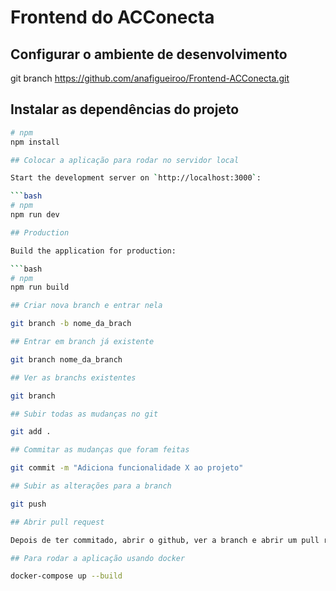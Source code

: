 # Frontend do ACConecta

## Configurar o ambiente de desenvolvimento

git branch https://github.com/anafigueiroo/Frontend-ACConecta.git

## Instalar as dependências do projeto

```bash
# npm
npm install

## Colocar a aplicação para rodar no servidor local

Start the development server on `http://localhost:3000`:

```bash
# npm
npm run dev

## Production

Build the application for production:

```bash
# npm
npm run build

## Criar nova branch e entrar nela

git branch -b nome_da_brach

## Entrar em branch já existente

git branch nome_da_branch

## Ver as branchs existentes

git branch

## Subir todas as mudanças no git

git add .

## Commitar as mudanças que foram feitas

git commit -m "Adiciona funcionalidade X ao projeto"

## Subir as alterações para a branch

git push

## Abrir pull request

Depois de ter commitado, abrir o github, ver a branch e abrir um pull request para mergear com a branch, inserindo uma descrição do que foi feito

## Para rodar a aplicação usando docker

docker-compose up --build
